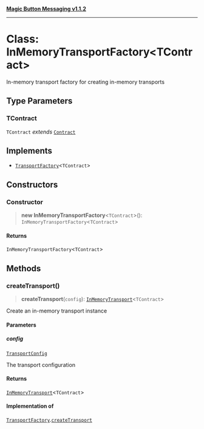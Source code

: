 [**Magic Button Messaging v1.1.2**](../README.md)

***

# Class: InMemoryTransportFactory\<TContract\>

In-memory transport factory for creating in-memory transports

## Type Parameters

### TContract

`TContract` *extends* [`Contract`](../type-aliases/Contract.md)

## Implements

- [`TransportFactory`](../interfaces/TransportFactory.md)\<`TContract`\>

## Constructors

### Constructor

> **new InMemoryTransportFactory**\<`TContract`\>(): `InMemoryTransportFactory`\<`TContract`\>

#### Returns

`InMemoryTransportFactory`\<`TContract`\>

## Methods

### createTransport()

> **createTransport**(`config`): [`InMemoryTransport`](InMemoryTransport.md)\<`TContract`\>

Create an in-memory transport instance

#### Parameters

##### config

[`TransportConfig`](../interfaces/TransportConfig.md)

The transport configuration

#### Returns

[`InMemoryTransport`](InMemoryTransport.md)\<`TContract`\>

#### Implementation of

[`TransportFactory`](../interfaces/TransportFactory.md).[`createTransport`](../interfaces/TransportFactory.md#createtransport)
